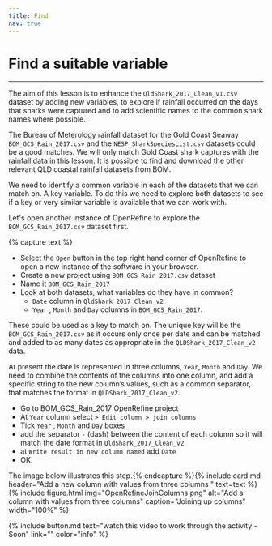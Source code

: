```yaml
---
title: Find
nav: true
---
```

# Find a suitable variable

--------

The aim of this lesson is to enhance the  `QldShark_2017_Clean_v1.csv` dataset by adding new variables, to explore if rainfall occurred on the days that sharks were captured and to add scientific names to the common shark names where possible. 

The Bureau of Meterology rainfall dataset for the Gold Coast Seaway `BOM_GCS_Rain_2017.csv` and the `NESP_SharkSpeciesList.csv` datasets could be a good matches. We will only match Gold Coast shark captures with the rainfall data in this lesson. It is possible to find and download the other relevant QLD coastal rainfall datasets from BOM.

We need to identify a common variable in each of the datasets that we can match on.  A key variable.  To do this we need to explore both datasets to see if a key or very similar variable is available that we can work with. 

Let's open another instance of OpenRefine to explore the  `BOM_GCS_Rain_2017.csv` dataset first.  

{% capture text %}
- Select the `Open` button in the top right hand corner of OpenRefine to open a new instance of the software in your browser.  
- Create a new project using  `BOM_GCS_Rain_2017.csv`  dataset
- Name it  `BOM_GCS_Rain_2017`
- Look at both datasets, what variables do they have in common?
  - `Date`  column in  `QldShark_2017_Clean_v2`
  - `Year` ,  `Month` and  `Day` columns in  `BOM_GCS_Rain_2017`.
 
These could be used as a key to match on. The unique key will be the `BOM_GCS_Rain_2017.csv` as it occurs only once per date and can be matched and added to as many dates as appropriate in the `QLDShark_2017_Clean_v2` data.

At present the date is represented in three columns, `Year`, `Month` and `Day`. We need to combine the contents of the columns into one column, and add a specific string to the new column’s values, such as a common separator, that matches the format in `QLDShark_2017_Clean_v2`.

- Go to BOM_GCS_Rain_2017 OpenRefine project
- At  `Year`  column select  `> Edit column > join columns`
- Tick  `Year` ,  `Month`  and  `Day`  boxes
- add the separator  `-` (dash) between the content of each column so it will match the date format in `QldShark_2017_Clean_v2`
- at   `Write result in new column named`  add  `Date`
- OK.

The image below illustrates this step.{% endcapture %}{% include card.md header="Add a new column with values from three columns " text=text %}
{% include figure.html img="OpenRefineJoinColumns.png" alt="Add a column with values from three columns" caption="Joining up columns" width="100%" %}

{% include button.md text="watch this video to work through the activity - Soon" link="" color="info" %}
